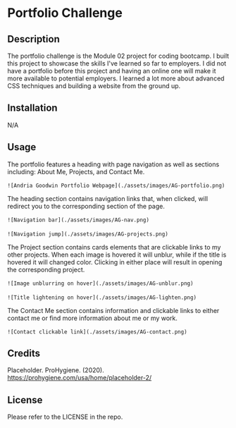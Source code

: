 # Portfolio Challenge

## Description

The portfolio challenge is the Module 02 project for coding bootcamp. I built this project to showcase the skills I've learned so far to employers. I did not have a portfolio before this project and having an online one will make it more available to potential employers. I learned a lot more about advanced CSS techniques and building a website from the ground up.

## Installation

N/A

## Usage

The portfolio features a heading with page navigation as well as sections including: About Me, Projects, and Contact Me.

    ![Andria Goodwin Portfolio Webpage](./assets/images/AG-portfolio.png)

The heading section contains navigation links that, when clicked, will redirect you to the corresponding section of the page.

    ![Navigation bar](./assets/images/AG-nav.png)

    ![Navigation jump](./assets/images/AG-projects.png)

The Project section contains cards elements that are clickable links to my other projects. When each image is hovered it will unblur, while if the title is hovered it will changed color. Clicking in either place will result in opening the corresponding project.

    ![Image unblurring on hover](./assets/images/AG-unblur.png)

    ![Title lightening on hover](./assets/images/AG-lighten.png)

The Contact Me section contains information and clickable links to either contact me or find more information about me or my work.

    ![Contact clickable link](./assets/images/AG-contact.png)

## Credits

Placeholder. ProHygiene. (2020). https://prohygiene.com/usa/home/placeholder-2/ 

## License

Please refer to the LICENSE in the repo.